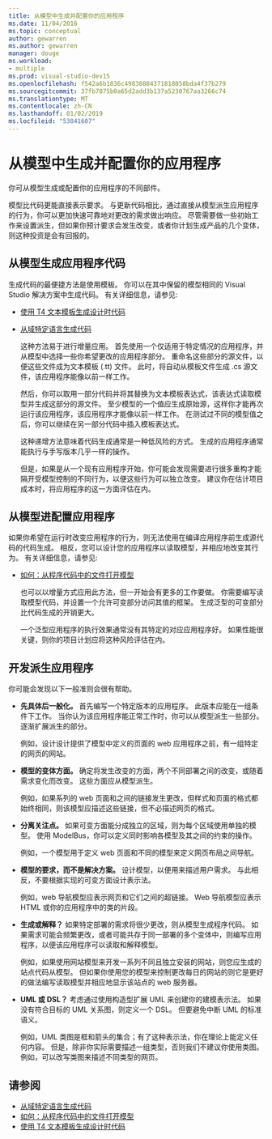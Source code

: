 ```yaml
---
title: 从模型中生成并配置你的应用程序
ms.date: 11/04/2016
ms.topic: conceptual
author: gewarren
ms.author: gewarren
manager: douge
ms.workload:
- multiple
ms.prod: visual-studio-dev15
ms.openlocfilehash: f542a6b1836c49838884371818058bda4f37b279
ms.sourcegitcommit: 37fb7075b0a65d2add3b137a5230767aa3266c74
ms.translationtype: MT
ms.contentlocale: zh-CN
ms.lasthandoff: 01/02/2019
ms.locfileid: "53841607"
---
```

# <a name="generate-and-configure-your-app-from-models"></a>从模型中生成并配置你的应用程序
你可从模型生成或配置你的应用程序的不同部件。

 模型比代码更能直接表示要求。 与更新代码相比，通过直接从模型派生应用程序的行为，你可以更加快速可靠地对更改的需求做出响应。 尽管需要做一些初始工作来设置派生，但如果你预计要求会发生改变，或者你计划生成产品的几个变体，则这种投资是会有回报的。

## <a name="generating-the-code-of-your-application-from-a-model"></a>从模型生成应用程序代码
 生成代码的最便捷方法是使用模板。 你可以在其中保留的模型相同的 Visual Studio 解决方案中生成代码。 有关详细信息，请参见:

- [使用 T4 文本模板生成设计时代码](../modeling/design-time-code-generation-by-using-t4-text-templates.md)

- [从域特定语言生成代码](../modeling/generating-code-from-a-domain-specific-language.md)

  这种方法易于进行增量应用。 首先使用一个仅适用于特定情况的应用程序，并从模型中选择一些你希望更改的应用程序部分。 重命名这些部分的源文件，以便这些文件成为文本模板 (.tt) 文件。 此时，将自动从模板文件生成 .cs 源文件，该应用程序能像以前一样工作。

  然后，你可以取用一部分代码并将其替换为文本模板表达式，该表达式读取模型并生成这部分的源文件。 至少模型的一个值应生成原始源，这样你才能再次运行该应用程序，该应用程序才能像以前一样工作。 在测试过不同的模型值之后，你可以继续在另一部分代码中插入模板表达式。

  这种递增方法意味着代码生成通常是一种低风险的方式。 生成的应用程序通常能执行与手写版本几乎一样的操作。

  但是，如果是从一个现有应用程序开始，你可能会发现需要进行很多重构才能隔开受模型控制的不同行为，以便这些行为可以独立改变。 建议你在估计项目成本时，将应用程序的这一方面评估在内。

## <a name="configuring-your-application-from-a-model"></a>从模型进配置应用程序
 如果你希望在运行时改变应用程序的行为，则无法使用在编译应用程序前生成源代码的代码生成。 相反，您可以设计您的应用程序以读取模型，并相应地改变其行为。 有关详细信息，请参见:

- [如何：从程序代码中的文件打开模型](../modeling/how-to-open-a-model-from-file-in-program-code.md)

  也可以以增量方式应用此方法，但一开始会有更多的工作要做。 你需要编写读取模型代码，并设置一个允许可变部分访问其值的框架。 生成泛型的可变部分比代码生成的开销更大。

  一个泛型应用程序的执行效果通常没有其特定的对应应用程序好。 如果性能很关键，则你的项目计划应将这种风险评估在内。

## <a name="developing-a-derived-application"></a>开发派生应用程序
 你可能会发现以下一般准则会很有帮助。

-   **先具体后一般化。** 首先编写一个特定版本的应用程序。 此版本应能在一组条件下工作。 当你认为该应用程序能正常工作时，你可以从模型派生一些部分。 逐渐扩展派生的部分。

     例如，设计设计提供了模型中定义的页面的 web 应用程序之前，有一组特定的网页的网站。

-   **模型的变体方面。** 确定将发生改变的方面，两个不同部署之间的改变，或随着需求变化而改变。 这些方面应从模型派生。

     例如，如果系列的 web 页面和之间的链接发生更改，但样式和页面的格式都始终相同，则该模型应描述这些链接，但不必描述网页的格式。

-   **分离关注点。** 如果可变方面能分成独立的区域，则为每个区域使用单独的模型。 使用 ModelBus，你可以定义同时影响各模型及其之间的约束的操作。

     例如，一个模型用于定义 web 页面和不同的模型来定义网页布局之间导航。

-   **模型的要求，而不是解决方案。** 设计模型，以便用来描述用户需求。 与此相反，不要根据实现的可变方面设计表示法。

     例如，web 导航模型应表示网页和它们之间的超链接。 Web 导航模型应表示 HTML 或你的应用程序中的类的片段。

-   **生成或解释？** 如果特定部署的需求将很少更改，则从模型生成程序代码。 如果需求可能会频繁更改，或者可能共存于同一部署的多个变体中，则编写应用程序，以便该应用程序可以读取和解释模型。

     例如，如果使用网站模型来开发一系列不同且独立安装的网站，则您应生成的站点代码从模型。 但如果你使用您的模型来控制更改每日的网站的则它是更好的做法编写读取模型并相应地显示该站点的 web 服务器。

-   **UML 或 DSL？** 考虑通过使用构造型扩展 UML 来创建你的建模表示法。 如果没有符合目标的 UML 关系图，则定义一个 DSL。 但要避免中断 UML 的标准语义。

     例如，UML 类图是框和箭头的集合；有了这种表示法，你在理论上能定义任何内容。 但是，除非你实际需要描述一组类型，否则我们不建议你使用类图。 例如，可以改写类图来描述不同类型的网页。

## <a name="see-also"></a>请参阅

- [从域特定语言生成代码](../modeling/generating-code-from-a-domain-specific-language.md)
- [如何：从程序代码中的文件打开模型](../modeling/how-to-open-a-model-from-file-in-program-code.md)
- [使用 T4 文本模板生成设计时代码](../modeling/design-time-code-generation-by-using-t4-text-templates.md)